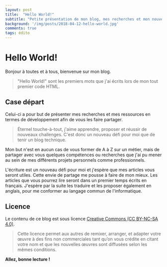 ```yaml
---
layout: post
title:  "Hello World!"
subtitle: "Petite présentation de mon blog, mes recherches et mon nouveau challenge !"
background: '/img/posts/2018-04-12-hello-world.jpg'
comments: true
tags: édito
---
```


# Hello World!

Bonjour à toutes et à tous, bienvenue sur mon blog. 

> "Hello World!" sont les premiers mots que j'ai écrits lors de mon tout premier code HTML.

## Case départ

Celui-ci a pour but de présenter mes recherches et mes ressources en termes de développement afin de vous les faire partager.

> Éternel touche-à-tout, j'aime apprendre, proposer et réussir de nouveaux challenges. C'est donc un nouveau défi pour moi que de tenir un blog technique.

Mon but n'est en aucun cas de vous former de A à Z sur un métier, mais de partager avec vous quelques compétences ou recherches que j'ai pu mener au sein de mes différents projets personnels comme professionnels.

L'écriture est un nouveau défi pour moi et j'espère que mes articles vous seront utiles. Cette envie de partage me pousse à faire de mon mieux. 
Les articles que vous pourrez lire seront dans un premier temps écrits en français. 
J'espère par la suite les traduire et les proposer également en anglais, pour me conformer au langage commun de l'informatique.

## Licence

Le contenu de ce blog est sous licence [Creative Commons (CC BY-NC-SA 4.0)](https://creativecommons.org/licenses/by-nc-sa/4.0/).

> Cette licence permet aux autres de remixer, arranger, et adapter votre œuvre à des fins non commerciales tant qu’on vous crédite en citant votre nom et que les nouvelles œuvres sont diffusées selon les mêmes conditions.

**Allez, bonne lecture !**
